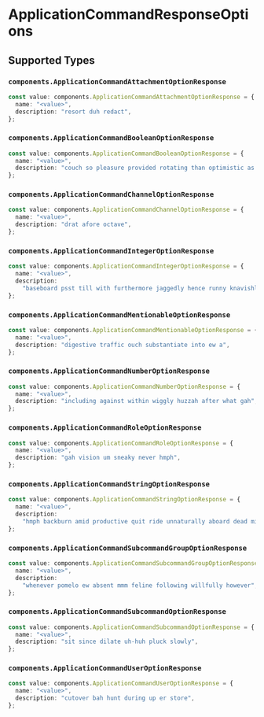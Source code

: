 # ApplicationCommandResponseOptions


## Supported Types

### `components.ApplicationCommandAttachmentOptionResponse`

```typescript
const value: components.ApplicationCommandAttachmentOptionResponse = {
  name: "<value>",
  description: "resort duh redact",
};
```

### `components.ApplicationCommandBooleanOptionResponse`

```typescript
const value: components.ApplicationCommandBooleanOptionResponse = {
  name: "<value>",
  description: "couch so pleasure provided rotating than optimistic as by",
};
```

### `components.ApplicationCommandChannelOptionResponse`

```typescript
const value: components.ApplicationCommandChannelOptionResponse = {
  name: "<value>",
  description: "drat afore octave",
};
```

### `components.ApplicationCommandIntegerOptionResponse`

```typescript
const value: components.ApplicationCommandIntegerOptionResponse = {
  name: "<value>",
  description:
    "baseboard psst till with furthermore jaggedly hence runny knavishly egg",
};
```

### `components.ApplicationCommandMentionableOptionResponse`

```typescript
const value: components.ApplicationCommandMentionableOptionResponse = {
  name: "<value>",
  description: "digestive traffic ouch substantiate into ew a",
};
```

### `components.ApplicationCommandNumberOptionResponse`

```typescript
const value: components.ApplicationCommandNumberOptionResponse = {
  name: "<value>",
  description: "including against within wiggly huzzah after what gah",
};
```

### `components.ApplicationCommandRoleOptionResponse`

```typescript
const value: components.ApplicationCommandRoleOptionResponse = {
  name: "<value>",
  description: "gah vision um sneaky never hmph",
};
```

### `components.ApplicationCommandStringOptionResponse`

```typescript
const value: components.ApplicationCommandStringOptionResponse = {
  name: "<value>",
  description:
    "hmph backburn amid productive quit ride unnaturally aboard dead midst",
};
```

### `components.ApplicationCommandSubcommandGroupOptionResponse`

```typescript
const value: components.ApplicationCommandSubcommandGroupOptionResponse = {
  name: "<value>",
  description:
    "whenever pomelo ew absent mmm feline following willfully however",
};
```

### `components.ApplicationCommandSubcommandOptionResponse`

```typescript
const value: components.ApplicationCommandSubcommandOptionResponse = {
  name: "<value>",
  description: "sit since dilate uh-huh pluck slowly",
};
```

### `components.ApplicationCommandUserOptionResponse`

```typescript
const value: components.ApplicationCommandUserOptionResponse = {
  name: "<value>",
  description: "cutover bah hunt during up er store",
};
```

